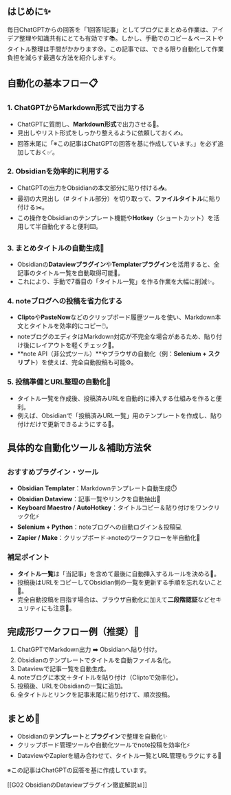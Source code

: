 
## はじめに✨
毎日ChatGPTからの回答を「1回答1記事」としてブログにまとめる作業は、アイデア整理や知識共有にとても有効です📚。しかし、手動でのコピー＆ペーストやタイトル整理は手間がかかります😵。この記事では、できる限り自動化して作業負担を減らす最適な方法を紹介します⚡。

## 自動化の基本フロー📋
### 1. ChatGPTからMarkdown形式で出力する
- ChatGPTに質問し、**Markdown形式**で出力させる📄。  
- 見出しやリスト形式をしっかり整えるように依頼しておく✍️。  
- 回答末尾に「※この記事はChatGPTの回答を基に作成しています。」を必ず追加しておく✅。

### 2. Obsidianを効率的に利用する
- ChatGPTの出力をObsidianの本文部分に貼り付ける📥。  
- 最初の大見出し（# タイトル部分）を切り取って、**ファイルタイトル**に貼り付ける✂️。  
- この操作をObsidianのテンプレート機能や**Hotkey**（ショートカット）を活用して半自動化すると便利⌨️。  

### 3. まとめタイトルの自動生成📝
- Obsidianの**Dataviewプラグイン**や**Templaterプラグイン**を活用すると、全記事のタイトル一覧を自動取得可能🔗。  
- これにより、手動で7番目の「タイトル一覧」を作る作業を大幅に削減✨。  

### 4. noteブログへの投稿を省力化する
- **Clipto**や**PasteNow**などのクリップボード履歴ツールを使い、Markdown本文とタイトルを効率的にコピー🖱️。  
- noteブログのエディタはMarkdown対応が不完全な場合があるため、貼り付け後にレイアウトを軽くチェック👀。  
- **note API（非公式ツール）**やブラウザの自動化（例：**Selenium + スクリプト**）を使えば、完全自動投稿も可能⚙️。

### 5. 投稿準備とURL整理の自動化🔗
- タイトル一覧を作成後、投稿済みURLを自動的に挿入する仕組みを作ると便利。  
- 例えば、Obsidianで「投稿済みURL一覧」用のテンプレートを作成し、貼り付けだけで更新できるようにする📂。  

## 具体的な自動化ツール＆補助方法🛠️
### おすすめプラグイン・ツール
- **Obsidian Templater**：Markdownテンプレート自動生成⏱️  
- **Obsidian Dataview**：記事一覧やリンクを自動抽出🔎  
- **Keyboard Maestro / AutoHotkey**：タイトルコピー＆貼り付けをワンクリック化⚡  
- **Selenium + Python**：noteブログへの自動ログイン＆投稿💻  
- **Zapier / Make**：クリップボード→noteのワークフローを半自動化🔄  

### 補足ポイント
- **タイトル一覧**は「当記事」を含めて最後に自動挿入するルールを決める📑。  
- 投稿後はURLをコピーしてObsidian側の一覧を更新する手順を忘れないこと📌。  
- 完全自動投稿を目指す場合は、ブラウザ自動化に加えて**二段階認証**などセキュリティにも注意🔐。  

## 完成形ワークフロー例（推奨）🚀
1. ChatGPTでMarkdown出力 ➡️ Obsidianへ貼り付け。  
2. Obsidianのテンプレートでタイトルを自動ファイル名化。  
3. Dataviewで記事一覧を自動生成。  
4. noteブログに本文＋タイトルを貼り付け（Cliptoで効率化）。  
5. 投稿後、URLをObsidianの一覧に追加。  
6. 全タイトルとリンクを記事末尾に貼り付けて、順次投稿。  

## まとめ🌟
- Obsidianの**テンプレート**と**プラグイン**で整理を自動化✨  
- クリップボード管理ツールや自動化ツールでnote投稿を効率化⚡  
- DataviewやZapierを組み合わせて、タイトル一覧とURL管理もラクにする🧩  

※この記事はChatGPTの回答を基に作成しています。

[[G02 ObsidianのDataviewプラグイン徹底解説📊]]
